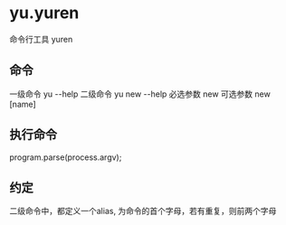 # yu.yuren
命令行工具 yuren

## 命令
一级命令 yu --help
二级命令 yu new --help
必选参数 new <name>
可选参数 new [name]

## 执行命令
program.parse(process.argv);

## 约定
二级命令中，都定义一个alias, 为命令的首个字母，若有重复，则前两个字母